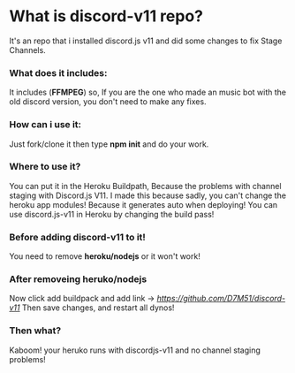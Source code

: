 # What is discord-v11 repo?
It's an repo that i installed discord.js v11 and did some changes to fix Stage Channels.
### What does it includes:
It includes (**FFMPEG**) so, If you are the one who made an music bot with the old discord version, you don't need to make any fixes.
### How can i use it:
Just fork/clone it then type **npm init** and do your work.
### Where to use it?
You can put it in the Heroku Buildpath, Because the problems with channel staging with Discord.js V11.
I made this because sadly, you can't change the heroku app modules! Because it generates auto when deploying!
You can use discord.js-v11 in Heroku by changing the build pass!
### Before adding discord-v11 to it!
You need to remove **heroku/nodejs** or it won't work!
### After removeing **heruko/nodejs**
Now click add buildpack and add link -> *https://github.com/D7M51/discord-v11* 
Then save changes, and restart all dynos!
### Then what?
Kaboom! your heruko runs with discordjs-v11 and no channel staging problems!
